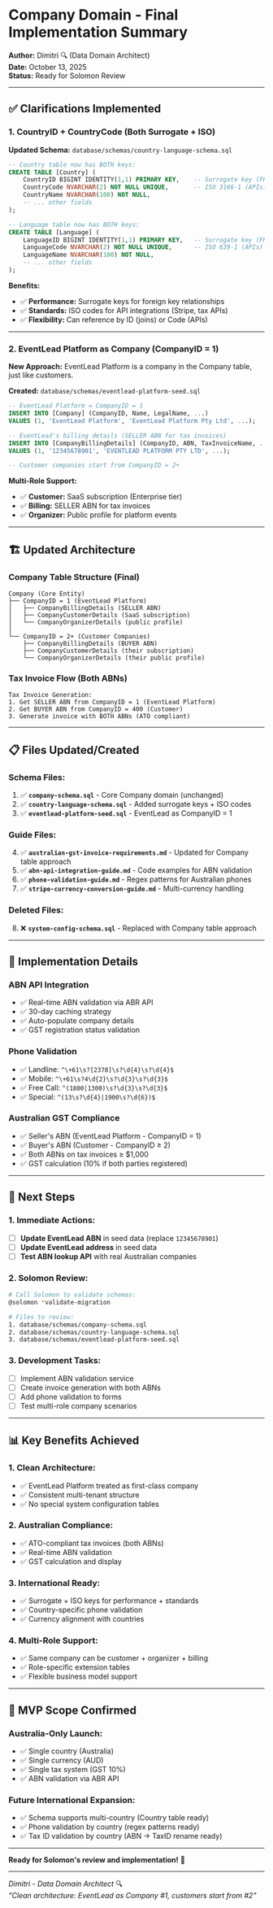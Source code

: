 # Company Domain - Final Implementation Summary

**Author:** Dimitri 🔍 (Data Domain Architect)  
**Date:** October 13, 2025  
**Status:** Ready for Solomon Review

---

## ✅ **Clarifications Implemented**

### **1. CountryID + CountryCode (Both Surrogate + ISO)**

**Updated Schema:** `database/schemas/country-language-schema.sql`

```sql
-- Country table now has BOTH keys:
CREATE TABLE [Country] (
    CountryID BIGINT IDENTITY(1,1) PRIMARY KEY,    -- Surrogate key (FKs)
    CountryCode NVARCHAR(2) NOT NULL UNIQUE,       -- ISO 3166-1 (APIs)
    CountryName NVARCHAR(100) NOT NULL,
    -- ... other fields
);

-- Language table now has BOTH keys:
CREATE TABLE [Language] (
    LanguageID BIGINT IDENTITY(1,1) PRIMARY KEY,   -- Surrogate key (FKs)
    LanguageCode NVARCHAR(2) NOT NULL UNIQUE,      -- ISO 639-1 (APIs)
    LanguageName NVARCHAR(100) NOT NULL,
    -- ... other fields
);
```

**Benefits:**
- ✅ **Performance:** Surrogate keys for foreign key relationships
- ✅ **Standards:** ISO codes for API integrations (Stripe, tax APIs)
- ✅ **Flexibility:** Can reference by ID (joins) or Code (APIs)

---

### **2. EventLead Platform as Company (CompanyID = 1)**

**New Approach:** EventLead Platform is a company in the Company table, just like customers.

**Created:** `database/schemas/eventlead-platform-seed.sql`

```sql
-- EventLead Platform = CompanyID = 1
INSERT INTO [Company] (CompanyID, Name, LegalName, ...)
VALUES (1, 'EventLead Platform', 'EventLead Platform Pty Ltd', ...);

-- EventLead's billing details (SELLER ABN for tax invoices)
INSERT INTO [CompanyBillingDetails] (CompanyID, ABN, TaxInvoiceName, ...)
VALUES (1, '12345678901', 'EVENTLEAD PLATFORM PTY LTD', ...);

-- Customer companies start from CompanyID = 2+
```

**Multi-Role Support:**
- ✅ **Customer:** SaaS subscription (Enterprise tier)
- ✅ **Billing:** SELLER ABN for tax invoices
- ✅ **Organizer:** Public profile for platform events

---

## 🏗️ **Updated Architecture**

### **Company Table Structure (Final)**

```
Company (Core Entity)
├── CompanyID = 1 (EventLead Platform)
│   ├── CompanyBillingDetails (SELLER ABN)
│   ├── CompanyCustomerDetails (SaaS subscription)
│   └── CompanyOrganizerDetails (public profile)
│
└── CompanyID = 2+ (Customer Companies)
    ├── CompanyBillingDetails (BUYER ABN)
    ├── CompanyCustomerDetails (their subscription)
    └── CompanyOrganizerDetails (their public profile)
```

### **Tax Invoice Flow (Both ABNs)**

```
Tax Invoice Generation:
1. Get SELLER ABN from CompanyID = 1 (EventLead Platform)
2. Get BUYER ABN from CompanyID = 400 (Customer)
3. Generate invoice with BOTH ABNs (ATO compliant)
```

---

## 📋 **Files Updated/Created**

### **Schema Files:**
1. ✅ **`company-schema.sql`** - Core Company domain (unchanged)
2. ✅ **`country-language-schema.sql`** - Added surrogate keys + ISO codes
3. ✅ **`eventlead-platform-seed.sql`** - EventLead as CompanyID = 1

### **Guide Files:**
4. ✅ **`australian-gst-invoice-requirements.md`** - Updated for Company table approach
5. ✅ **`abn-api-integration-guide.md`** - Code examples for ABN validation
6. ✅ **`phone-validation-guide.md`** - Regex patterns for Australian phones
7. ✅ **`stripe-currency-conversion-guide.md`** - Multi-currency handling

### **Deleted Files:**
8. ❌ **`system-config-schema.sql`** - Replaced with Company table approach

---

## 🔧 **Implementation Details**

### **ABN API Integration**
- ✅ Real-time ABN validation via ABR API
- ✅ 30-day caching strategy
- ✅ Auto-populate company details
- ✅ GST registration status validation

### **Phone Validation**
- ✅ Landline: `^\+61\s?[2378]\s?\d{4}\s?\d{4}$`
- ✅ Mobile: `^\+61\s?4\d{2}\s?\d{3}\s?\d{3}$`
- ✅ Free Call: `^(1800|1300)\s?\d{3}\s?\d{3}$`
- ✅ Special: `^(13\s?\d{4}|1900\s?\d{6})$`

### **Australian GST Compliance**
- ✅ Seller's ABN (EventLead Platform - CompanyID = 1)
- ✅ Buyer's ABN (Customer - CompanyID ≥ 2)
- ✅ Both ABNs on tax invoices ≥ $1,000
- ✅ GST calculation (10% if both parties registered)

---

## 🚀 **Next Steps**

### **1. Immediate Actions:**
- [ ] **Update EventLead ABN** in seed data (replace `12345678901`)
- [ ] **Update EventLead address** in seed data
- [ ] **Test ABN lookup API** with real Australian companies

### **2. Solomon Review:**
```bash
# Call Solomon to validate schemas:
@solomon *validate-migration

# Files to review:
1. database/schemas/company-schema.sql
2. database/schemas/country-language-schema.sql
3. database/schemas/eventlead-platform-seed.sql
```

### **3. Development Tasks:**
- [ ] Implement ABN validation service
- [ ] Create invoice generation with both ABNs
- [ ] Add phone validation to forms
- [ ] Test multi-role company scenarios

---

## 📊 **Key Benefits Achieved**

### **1. Clean Architecture:**
- ✅ EventLead Platform treated as first-class company
- ✅ Consistent multi-tenant structure
- ✅ No special system configuration tables

### **2. Australian Compliance:**
- ✅ ATO-compliant tax invoices (both ABNs)
- ✅ Real-time ABN validation
- ✅ GST calculation and display

### **3. International Ready:**
- ✅ Surrogate + ISO keys for performance + standards
- ✅ Country-specific phone validation
- ✅ Currency alignment with countries

### **4. Multi-Role Support:**
- ✅ Same company can be customer + organizer + billing
- ✅ Role-specific extension tables
- ✅ Flexible business model support

---

## 🎯 **MVP Scope Confirmed**

### **Australia-Only Launch:**
- ✅ Single country (Australia)
- ✅ Single currency (AUD)
- ✅ Single tax system (GST 10%)
- ✅ ABN validation via ABR API

### **Future International Expansion:**
- ✅ Schema supports multi-country (Country table ready)
- ✅ Phone validation by country (regex patterns ready)
- ✅ Tax ID validation by country (ABN → TaxID rename ready)

---

**Ready for Solomon's review and implementation!** 📜

---

*Dimitri - Data Domain Architect* 🔍  
*"Clean architecture: EventLead as Company #1, customers start from #2"*
